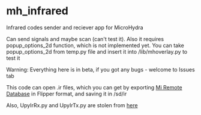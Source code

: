 # mh_infrared
Infrared codes sender and reciever app for MicroHydra

Can send signals and maybe scan (can't test it).
Also it requires popup_options_2d function, which is not implemented yet.
You can take popup_options_2d from temp.py file and insert it into /lib/mhoverlay.py to test it

Warning: Everything here is in beta, if you got any bugs - welcome to Issues tab

This code can open .ir files, which you can get by exporting [Mi Remote Database](https://github.com/ysard/mi_remote_database) in Flipper format, and saving it in /sd/ir

Also, UpyIrRx.py and UpyIrTx.py are stolen from [here](https://github.com/meloncookie/RemotePy)
